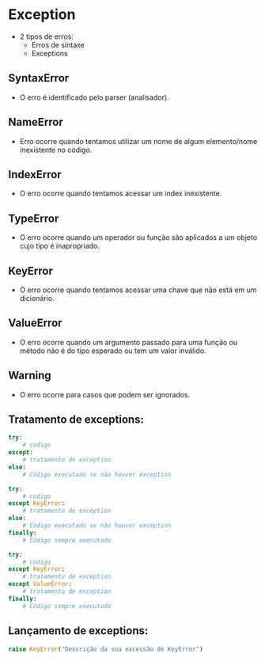 # Exception
- 2 tipos de erros:
    - Erros de sintaxe
    - Exceptions

## SyntaxError
- O erro é identificado pelo parser (analisador).

## NameError
- Erro ocorre quando tentamos utilizar um nome de algum elemento/nome inexistente no código.

## IndexError
- O erro ocorre quando tentamos acessar um index inexistente.

## TypeError
- O erro ocorre quando um operador ou função são aplicados a um objeto cujo tipo é inapropriado.

## KeyError
- O erro ocorre quando tentamos acessar uma chave que não está em um dicionário.

## ValueError
- O erro ocorre quando um argumento passado para uma função ou método não é do tipo esperado ou tem um valor inválido.

## Warning
- O erro ocorre para casos que podem ser ignorados.


## Tratamento de exceptions:
```python
try:
    # codigo
except:
    # tratamento de exception
else:
    # Código executado se não houver exception
```  

```python
try:
    # codigo
except KeyError:
    # tratamento de exception
else:
    # Código executado se não houver exception
finally:
    # Código sempre executado
```  

```python
try:
    # codigo
except KeyError:
    # tratamento de exception
except ValueError:
    # tratamento de exception
finally:
    # Código sempre executado
```  

## Lançamento de exceptions:
```python
raise KeyError("Descrição da sua excessão de KeyError")
```  
 